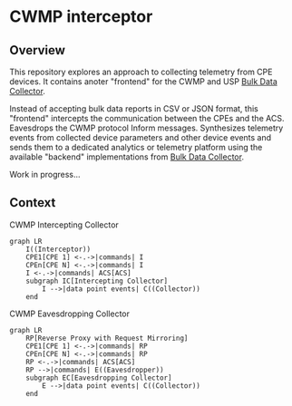 # CWMP interceptor

## Overview

This repository explores an approach to collecting telemetry from CPE devices. It contains anoter "frontend" for the CWMP and USP [Bulk Data Collector](https://github.com/zdrgeo/bulk-data-collector).

Instead of accepting bulk data reports in CSV or JSON format, this "frontend" intercepts the communication between the CPEs and the ACS. Eavesdrops the CWMP protocol Inform messages. Synthesizes telemetry events from collected device parameters and other device events and sends them to a dedicated analytics or telemetry platform using the available "backend" implementations from [Bulk Data Collector](https://github.com/zdrgeo/bulk-data-collector).

Work in progress...

## Context

CWMP Intercepting Collector

```mermaid
graph LR
    I((Interceptor))
    CPE1[CPE 1] <-.->|commands| I
    CPEn[CPE N] <-.->|commands| I
    I <-.->|commands| ACS[ACS]
    subgraph IC[Intercepting Collector]
        I -->|data point events| C((Collector))
    end
```

CWMP Eavesdropping Collector

```mermaid
graph LR
    RP[Reverse Proxy with Request Mirroring]
    CPE1[CPE 1] <-.->|commands| RP
    CPEn[CPE N] <-.->|commands| RP
    RP <-.->|commands| ACS[ACS]
    RP -->|commands| E((Eavesdropper))
    subgraph EC[Eavesdropping Collector]
        E -->|data point events| C((Collector))
    end
```
